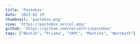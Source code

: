 ```yaml
---
title: 'Pastebox'
date: '2023-02-19'
thumbnail: 'pastebox.png'
view: 'https://pastebox.vercel.app/'
github: 'https://github.com/nelsonfrz/pastebox'
tags: ["NextJS", "Prisma", "tRPC", "Mantine", "NextAuth"]
---
```


